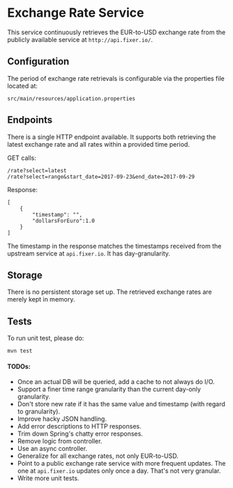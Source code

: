 # Exchange Rate Service

This service continuously retrieves the EUR-to-USD exchange rate 
from the publicly available service at `http://api.fixer.io/`. 

## Configuration
The period of exchange rate retrievals is configurable via the properties file located at:

    src/main/resources/application.properties

## Endpoints
There is a single HTTP endpoint available. It supports both retrieving the latest
exchange rate and all rates within a provided time period.

GET calls:

    /rate?select=latest
    /rate?select=range&start_date=2017-09-23&end_date=2017-09-29
            
    
Response:

    [
        {
            "timestamp": "",
            "dollarsForEuro":1.0
        }
    ]
    
The timestamp in the response matches the timestamps received from the 
upstream service at `api.fixer.io`. It has day-granularity.

## Storage
There is no persistent storage set up. The retrieved exchange rates are merely 
kept in memory.

## Tests
To run unit test, please do:

    mvn test

#### TODOs:

* Once an actual DB will be queried, add a cache to not always do I/O.
* Support a finer time range granularity than the current day-only granularity.
* Don't store new rate if it has the same value and timestamp (with regard to granularity).
* Improve hacky JSON handling.
* Add error descriptions to HTTP responses.
* Trim down Spring's chatty error responses.
* Remove logic from controller.
* Use an async controller.
* Generalize for all exchange rates, not only EUR-to-USD.
* Point to a public exchange rate service with more frequent updates. 
The one at `api.fixer.io` updates only once a day. That's not very granular.
* Write more unit tests.
